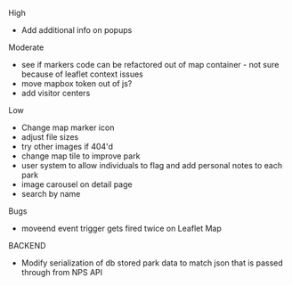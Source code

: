 High
- Add additional info on popups

Moderate
- see if markers code can be refactored out of map container - not sure because of leaflet context issues
- move mapbox token out of js?
- add visitor centers

Low
- Change map marker icon
- adjust file sizes
- try other images if 404'd
- change map tile to improve park
- user system to allow individuals to flag and add personal notes to each park
- image carousel on detail page
- search by name

Bugs
- moveend event trigger gets fired twice on Leaflet Map


BACKEND

- Modify serialization of db stored park data to match json that is passed through from NPS API
